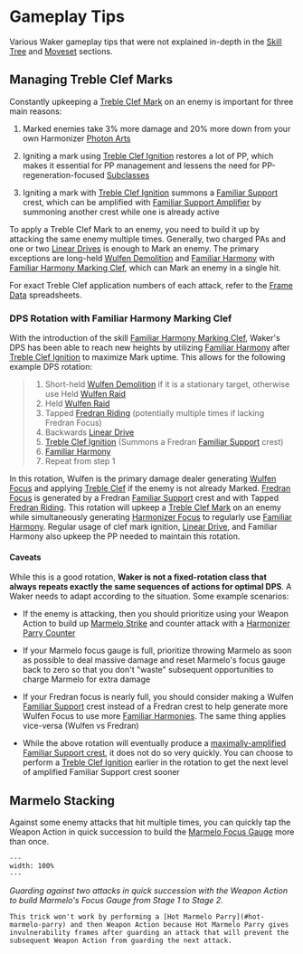 # Gameplay Tips

Various Waker gameplay tips that were not explained in-depth in the [Skill Tree](#skill-tree) and [Moveset](#moveset) sections.

## Managing Treble Clef Marks

Constantly upkeeping a [Treble Clef Mark](#treble-clef-marking) on an enemy is important for three main reasons:

1. Marked enemies take 3% more damage and 20% more down from your own Harmonizer [Photon Arts](#photon-arts)

1. Igniting a mark using [Treble Clef Ignition](#treble-clef-ignition) restores a lot of PP, which makes it essential for PP management and lessens the need for PP-regeneration-focused [Subclasses](#subclass)

1. Igniting a mark with [Treble Clef Ignition](#treble-clef-ignition) summons a [Familiar Support](#familiar-support) crest, which can be amplified with [Familiar Support Amplifier](#familiar-support-amplifier) by summoning another crest while one is already active

To apply a Treble Clef Mark to an enemy, you need to build it up by attacking the same enemy multiple times.
Generally, two charged PAs and one or two [Linear Drives](#linear-drive) is enough to Mark an enemy. 
The primary exceptions are long-held [Wulfen Demolition](#wulfen-demolition) and [Familiar Harmony](#familiar-harmony) with [Familiar Harmony Marking Clef](#familiar-harmony-marking-clef), which can Mark an enemy in a single hit.

For exact Treble Clef application numbers of each attack, refer to the [Frame Data](#frame-data) spreadsheets. 

### DPS Rotation with Familiar Harmony Marking Clef

With the introduction of the skill [Familiar Harmony Marking Clef](#familiar-harmony-marking-clef), Waker's DPS has been able to reach new heights by utilizing [Familiar Harmony](#familiar-harmony) after [Treble Clef Ignition](#treble-clef-ignition) to maximize Mark uptime. This allows for the following example DPS rotation:

> 1. Short-held [Wulfen Demolition](#wulfen-demolition) if it is a stationary target, otherwise use Held [Wulfen Raid](#wulfen-raid)
> 2. Held [Wulfen Raid](#wulfen-raid)
> 3. Tapped [Fredran Riding](#fredran-riding) (potentially multiple times if lacking Fredran Focus)
> 4. Backwards [Linear Drive](#linear-drive)
> 5. [Treble Clef Ignition](#treble-clef-ignition) (Summons a Fredran [Familiar Support](#familiar-support) crest)
> 6. [Familiar Harmony](#familiar-harmony)
> 7. Repeat from step 1

In this rotation, Wulfen is the primary damage dealer generating [Wulfen Focus](#harmonizer-focus) and applying [Treble Clef](#treble-clef-marking) if the enemy is not already Marked.
[Fredran Focus](#harmonizer-focus) is generated by a Fredran [Familiar Support](#familiar-support) crest and with Tapped [Fredran Riding](#fredran-riding).
This rotation will upkeep a [Treble Clef Mark](#treble-clef-marking) on an enemy while simultaneously generating [Harmonizer Focus](#harmonizer-focus) to regularly use [Familiar Harmony](#familiar-harmony). Regular usage of clef mark ignition, [Linear Drive](#linear-drive), and Familiar Harmony also upkeep the PP needed to maintain this rotation.

#### Caveats

While this is a good rotation, **Waker is not a fixed-rotation class that always repeats exactly the same sequences of actions for optimal DPS**. A Waker needs to adapt according to the situation. Some example scenarios:

- If the enemy is attacking, then you should prioritize using your Weapon Action to build up [Marmelo Strike](#marmelo-strike) and counter attack with a [Harmonizer Parry Counter](#harmonizer-parry-counter)

- If your Marmelo focus gauge is full, prioritize throwing Marmelo as soon as possible to deal massive damage and reset Marmelo's focus gauge back to zero so that you don't "waste" subsequent opportunities to charge Marmelo for extra damage

- If your Fredran focus is nearly full, you should consider making a Wulfen [Familiar Support](#familiar-support) crest instead of a Fredran crest to help generate more Wulfen Focus to use more [Familiar Harmonies](#familiar-harmony). The same thing applies vice-versa (Wulfen vs Fredran)

- While the above rotation will eventually produce a [maximally-amplified Familiar Support crest](#familiar-support-amplifier), it does not do so very quickly. You can choose to perform a [Treble Clef Ignition](#treble-clef-ignition) earlier in the rotation to get the next level of amplified Familiar Support crest sooner


## Marmelo Stacking

Against some enemy attacks that hit multiple times, you can quickly tap the Weapon Action in quick succession to build the [Marmelo Focus Gauge](#marmelo-strike) more than once.

```{video} _static/gameplay/DoubleMarmeloParry.mp4
---
width: 100%
---
```
_Guarding against two attacks in quick succession with the Weapon Action to build Marmelo's Focus Gauge from Stage 1 to Stage 2._

```{note}
This trick won't work by performing a [Hot Marmelo Parry](#hot-marmelo-parry) and then Weapon Action because Hot Marmelo Parry gives invulnerability frames after guarding an attack that will prevent the subsequent Weapon Action from guarding the next attack. 
```
